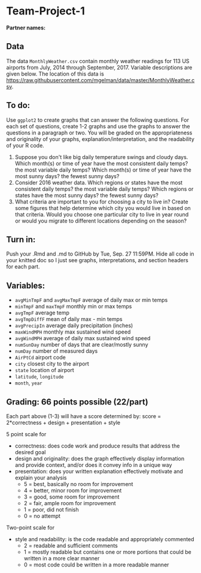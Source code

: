 # Team-Project-1

**Partner names:**

## Data
The data `MonthlyWeather.csv` contain monthly weather readings for 113 US airports from July, 2014 through September, 2017. Variable descriptions are given below. The location of this data is https://raw.githubusercontent.com/mgelman/data/master/MonthlyWeather.csv. 

## To do:
Use `ggplot2` to create graphs that can answer the following questions. For each set of questions, create 1-2 graphs and use the graphs to answer the questions in a paragraph or two. You will be graded on the appropriateness and originality of your graphs, explanation/interpretation, and the readability of your R code.

1. Suppose you don't like big daily temperature swings and cloudy days. Which month(s) or time of year have the most consistent daily temps? the most variable daily temps? Which month(s) or time of year have the most sunny days? the fewest sunny days?
2. Consider 2016 weather data. Which regions or states  have the most consistent daily temps? the most variable daily temps? Which regions or states have the most sunny days? the fewest sunny days?
3. What criteria are important to you for choosing a city to live in? Create some figures that help determine which city you would live in based on that criteria. Would you choose one particular city to live in year round or would you migrate to different locations depending on the season?

## Turn in:
Push your .Rmd and .md to GitHub by Tue, Sep. 27 11:59PM. Hide all code in your knitted doc so I just see graphs, interpretations, and section headers for each part. 

## Variables:

- `avgMinTmpF` and `avgMaxTmpF` average of daily max or min temps
- `minTmpF` and `maxTmpF` monthly min or max temps 
- `avgTmpF` average temp 
- `avgTmpDiffF` mean of daily max - min temps
- `avgPrecipIn` average daily precipitation (inches)
- `maxWindMPH` monthly max sustained wind speed
- `avgWindMPH` average of daily max sustained wind speed
- `numSunDay` number of days that are clear/mostly sunny
- `numDay` number of measured days 
- `AirPtCd` airport code
- `city` closest city to the airport
- `state` location of airport
- `latitude`, `longitude`
- `month`, `year`

## Grading: 66 points possible (22/part)

Each part above (1-3) will have a score determined by:
score = 2*correctness + design + presentation + style

5 point scale for 

- correctness: does code work and produce results that address the desired goal
- design and originality: does the graph effectively display information and provide context, and/or does it convey info in a unique way
- presentation: does your written explanation effectively motivate and explain your analysis  
  - 5 = best, basically no room for improvement
  - 4 = better, minor room for improvement
  - 3 = good, some room for improvement
  - 2 = fair, ample room for improvement
  - 1 = poor, did not finish
  - 0 = no attempt

Two-point scale for

- style and readability: is the code readable and appropriately commented
  - 2 = readable and sufficient comments
  - 1 = mostly readable but contains one or more portions that could be written in a more clear manner
  - 0 = most code could be written in a more readable manner 

